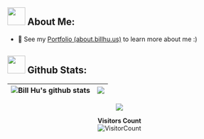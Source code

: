 <!-- <h1 align="center">Hello 👋, I'm Bill Hu 🎯️🚀️</h1> -->


## <img src="https://media.giphy.com/media/WUlplcMpOCEmTGBtBW/giphy.gif" width="40"> **About Me:**

- 🔭 See my [Portfolio (about.billhu.us)](about.billhu.us) to learn more about me :)


## <img src="https://media.giphy.com/media/ZCN6F3FAkwsyOGU2RS/giphy.gif" width="40"> **Github Stats:**


| <img align="center" src="https://github-readme-stats.vercel.app/api?username=billhu0&show_icons=true&include_all_commits=true&theme=buefy&hide_border=true&hide=contribs,issues" alt="Bill Hu's github stats" /></a> | <img align="center" src="https://github-readme-stats.vercel.app/api/top-langs/?username=billhu0&layout=compact&theme=buefy&hide_border=true&langs_count=8" /></a> |
| ------------- | ------------- |

<p align = 'center'> <img src= 'https://capsule-render.vercel.app/api?type=rect&color=gradient&height=2.5'/></p>

<div align="center">

**Visitors Count**  
![VisitorCount](https://profile-counter.glitch.me/{billhu0}/count.svg)

</div>
